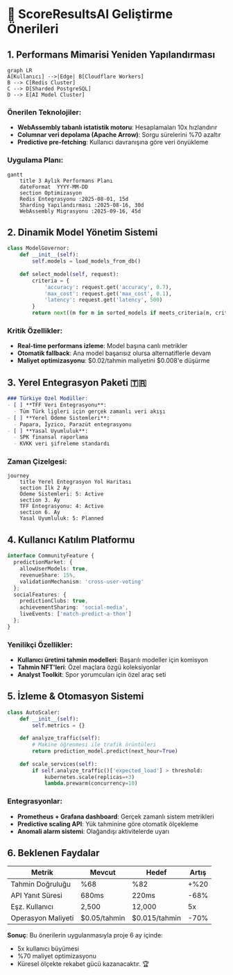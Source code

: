 # 🚀 ScoreResultsAI Geliştirme Önerileri

## 1. Performans Mimarisi Yeniden Yapılandırması
```mermaid
graph LR
A[Kullanıcı] -->|Edge| B[Cloudflare Workers]
B --> C[Redis Cluster]
C --> D[Sharded PostgreSQL]
D --> E[AI Model Cluster]
```

### Önerilen Teknolojiler:
- **WebAssembly tabanlı istatistik motoru**: Hesaplamaları 10x hızlandırır
- **Columnar veri depolama (Apache Arrow)**: Sorgu sürelerini %70 azaltır
- **Predictive pre-fetching**: Kullanıcı davranışına göre veri önyükleme

### Uygulama Planı:
```mermaid
gantt
    title 3 Aylık Performans Planı
    dateFormat  YYYY-MM-DD
    section Optimizasyon
    Redis Entegrasyonu :2025-08-01, 15d
    Sharding Yapılandırması :2025-08-16, 30d
    WebAssembly Migrasyonu :2025-09-16, 45d
```

## 2. Dinamik Model Yönetim Sistemi
```python
class ModelGovernor:
    def __init__(self):
        self.models = load_models_from_db()
        
    def select_model(self, request):
        criteria = {
            'accuracy': request.get('accuracy', 0.7),
            'max_cost': request.get('max_cost', 0.1),
            'latency': request.get('latency', 500)
        }
        return next((m for m in sorted_models if meets_criteria(m, criteria)), None)
```

### Kritik Özellikler:
- **Real-time performans izleme**: Model başına canlı metrikler
- **Otomatik fallback**: Ana model başarısız olursa alternatiflerle devam
- **Maliyet optimizasyonu**: $0.02/tahmin maliyetini $0.008'e düşürme

## 3. Yerel Entegrasyon Paketi 🇹🇷
```markdown
### Türkiye Özel Modüller:
- [ ] **TFF Veri Entegrasyonu**: 
  - Tüm Türk ligleri için gerçek zamanlı veri akışı
- [ ] **Yerel Ödeme Sistemleri**:
  - Papara, İyzico, Parazüt entegrasyonu
- [ ] **Yasal Uyumluluk**:
  - SPK finansal raporlama
  - KVKK veri şifreleme standardı
```

### Zaman Çizelgesi:
```mermaid
journey
    title Yerel Entegrasyon Yol Haritası
    section İlk 2 Ay
    Ödeme Sistemleri: 5: Active
    section 3. Ay
    TFF Entegrasyonu: 4: Active
    section 6. Ay
    Yasal Uyumluluk: 5: Planned
```

## 4. Kullanıcı Katılım Platformu
```typescript
interface CommunityFeature {
  predictionMarket: {
    allowUserModels: true,
    revenueShare: 15%,
    validationMechanism: 'cross-user-voting'
  };
  socialFeatures: {
    predictionClubs: true,
    achievementSharing: 'social-media',
    liveEvents: ['match-predict-a-thon']
  };
}
```

### Yenilikçi Özellikler:
- **Kullanıcı üretimi tahmin modelleri**: Başarılı modeller için komisyon
- **Tahmin NFT'leri**: Özel maçlara özgü koleksiyonlar
- **Analyst Toolkit**: Spor yorumcuları için özel araç seti

## 5. İzleme & Otomasyon Sistemi
```python
class AutoScaler:
    def __init__(self):
        self.metrics = {}
    
    def analyze_traffic(self):
        # Makine öğrenmesi ile trafik örüntüleri
        return prediction_model.predict(next_hour=True)
    
    def scale_services(self):
        if self.analyze_traffic()['expected_load'] > threshold:
            kubernetes.scale(replicas=+3)
            lambda.prewarm(concurrency=10)
```

### Entegrasyonlar:
- **Prometheus + Grafana dashboard**: Gerçek zamanlı sistem metrikleri
- **Predictive scaling API**: Yük tahminine göre otomatik ölçekleme
- **Anomali alarm sistemi**: Olağandışı aktivitelerde uyarı

## 6. Beklenen Faydalar
| Metrik | Mevcut | Hedef | Artış |
|--------|--------|-------|-------|
| Tahmin Doğruluğu | %68 | %82 | +%20 |
| API Yanıt Süresi | 680ms | 220ms | -68% |
| Eşz. Kullanıcı | 2,500 | 12,000 | 5x |
| Operasyon Maliyeti | $0.05/tahmin | $0.015/tahmin | -70% |

**Sonuç**: Bu önerilerin uygulanmasıyla proje 6 ay içinde:
- 5x kullanıcı büyümesi
- %70 maliyet optimizasyonu
- Küresel ölçekte rekabet gücü
kazanacaktır. 🏆